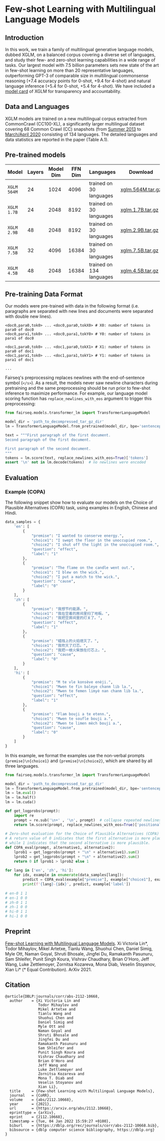 # Few-shot Learning with Multilingual Language Models

## Introduction

In this work, we train a family of multilingual generative language models, dubbed XGLM, on a balanced corpus covering a diverse set of languages, and study their few- and zero-shot learning capabilities in a wide range of tasks. Our largest model with 7.5 billion parameters sets new state of the art in few-shot learning on more than 20 representative languages, outperforming GPT-3 of comparable size in multilingual commonsense reasoning (+7.4 accuracy points for 0-shot, +9.4 for 4-shot) and natural language inference (+5.4 for 0-shot, +5.4 for 4-shot). We have included a [model card](model_card.md) of XGLM for transparency and accountability.

## Data and Languages
XGLM models are trained on a new multilingual corpus extracted from CommonCrawl (CC100-XL), a significantly larger multilingual dataset covering 68 Common Crawl (CC) snapshots (from [Summer 2013](http://commoncrawl.org/2013/11/new-crawl-data-available/) to [March/April 2020](https://commoncrawl.org/2020/04/march-april-2020-crawl-archive-now-available/) consisting of 134 languages. The detailed languages and data statistics are reported in the paper (Table A.1).

## Pre-trained models

Model | Layers | Model Dim | FFN Dim | Languages | Download
---|---|---|---|---|---
`XGLM 564M` | 24 | 1024 | 4096 | trained on 30 languages|  [xglm.564M.tar.gz](https://dl.fbaipublicfiles.com/fairseq/models/xglm/xglm.564M.tar.gz)
`XGLM 1.7B` | 24 | 2048 | 8192 | trained on 30 languages|  [xglm.1.7B.tar.gz](https://dl.fbaipublicfiles.com/fairseq/models/xglm/xglm.1.7B.tar.gz)
`XGLM 2.9B` | 48 | 2048 | 8192 | trained on 30 languages|  [xglm.2.9B.tar.gz](https://dl.fbaipublicfiles.com/fairseq/models/xglm/xglm.2.9B.tar.gz)
`XGLM 7.5B` | 32 | 4096 | 16384 | trained on 30 languages|  [xglm.7.5B.tar.gz](https://dl.fbaipublicfiles.com/fairseq/models/xglm/xglm.7.5B.tar.gz)
`XGLM 4.5B` | 48 | 2048 | 16384 | trained on 134 languages|  [xglm.4.5B.tar.gz](https://dl.fbaipublicfiles.com/fairseq/models/xglm/xglm.4.5B.tar.gz)

## Pre-training Data Format
Our models were pre-trained with data in the following format (i.e. paragraphs are separated with new lines and documents were separated with double new lines).
```
<doc0,para0,tok0> ... <doc0,para0,tokX0> # X0: number of tokens in para0 of doc0
<doc0,para1,tok0> ... <doc0,para1,tokY0> # Y0: number of tokens in para1 of doc0

<doc1,para0,tok0> ... <doc1,para0,tokX1> # X1: number of tokens in para0 of doc1
<doc1,para1,tok0> ... <doc1,para1,tokY1> # Y1: number of tokens in para1 of doc1

...
```
Fairseq's preprocessing replaces newlines with the end-of-sentence symbol (`</s>`). As a result, the models never saw newline characters during pretraining and the same preprocessing should be run prior to few-shot inference to maximize performance. For example, our language model scoring function has `replace_newlines_with_eos` argument to trigger this preprocessing:
```python
from fairseq.models.transformer_lm import TransformerLanguageModel

model_dir = 'path_to_decompressed_tar_gz_dir'
lm = TransformerLanguageModel.from_pretrained(model_dir, bpe='sentencepiece')

text = """First paragraph of the first document.
Second paragraph of the first document.

First paragraph of the second document.
"""
tokens = lm.score(text, replace_newlines_with_eos=True)['tokens']
assert '\n' not in lm.decode(tokens)  # no newlines were encoded
```

## Evaluation

### Example (COPA)

The following snippet show how to evaluate our models on the Choice of Plausible Alternatives (COPA) task, using examples in English, Chinese and Hindi. 

```python
data_samples = {
    'en': [
        {
            "premise": "I wanted to conserve energy.", 
            "choice1": "I swept the floor in the unoccupied room.", 
            "choice2": "I shut off the light in the unoccupied room.",
            "question": "effect",
            "label": "1"
        },
        {
            "premise": "The flame on the candle went out.",
            "choice1": "I blew on the wick.", 
            "choice2": "I put a match to the wick.",
            "question": "cause",
            "label": "0"
        }
    ],
    'zh': [
        {
            "premise": "我想节约能源。", 
            "choice1": "我在空着的房间里扫了地板。", 
            "choice2": "我把空房间里的灯关了。",
            "question": "effect",
            "label": "1"
        },
        {
            "premise": "蜡烛上的火焰熄灭了。",
            "choice1": "我吹灭了灯芯。", 
            "choice2": "我把一根火柴放在灯芯上。",
            "question": "cause",
            "label": "0"
        }
    ],
    'hi': [
        {
            "premise": "M te vle konsève enèji.", 
            "choice1": "Mwen te fin baleye chanm lib la.", 
            "choice2": "Mwen te femen limyè nan chanm lib la.",
            "question": "effect",
            "label": "1"
        },
        {
            "premise": "Flam bouji a te etenn.",
            "choice1": "Mwen te soufle bouji a.", 
            "choice2": "Mwen te limen mèch bouji a.",
            "question": "cause",
            "label": "0"
        }
    ]
}
```
In this example, we format the examples use the non-verbal prompts `{premise}\n{choice1}` and `{premise}\n{choice2}`, which are shared by all three languages. 
```python
from fairseq.models.transformer_lm import TransformerLanguageModel

model_dir = 'path_to_decompressed_tar_gz_dir'
lm = TransformerLanguageModel.from_pretrained(model_dir, bpe='sentencepiece')
lm = lm.eval()
lm = lm.half()
lm = lm.cuda()

def get_logprobs(prompt):
    import re
    prompt = re.sub('\n+' , '\n', prompt)  # collapse repeated newlines, which indicate separate documents
    return lm.score(prompt, replace_newlines_with_eos=True)['positional_scores']
    
# Zero-shot evaluation for the Choice of Plausible Alternatives (COPA) task.
# A return value of 0 indicates that the first alternative is more plausible,
# while 1 indicates that the second alternative is more plausible.
def COPA_eval(prompt, alternative1, alternative2):
    lprob1 = get_logprobs(prompt + "\n" + alternative1).sum()
    lprob2 = get_logprobs(prompt + "\n" + alternative2).sum()
    return 0 if lprob1 > lprob2 else 1
    
for lang in ['en', 'zh', 'hi']:
    for idx, example in enumerate(data_samples[lang]):
        predict = COPA_eval(example["premise"], example["choice1"], example["choice2"])
        print(f'{lang}-{idx}', predict, example['label'])
        
# en-0 1 1
# en-1 0 0
# zh-0 1 1
# zh-1 0 0
# hi-0 1 1
# hi-1 0 0
```

## Preprint
[Few-shot Learning with Multilingual Language Models](https://arxiv.org/abs/2112.10668).
Xi Victoria Lin*, Todor Mihaylov, Mikel Artetxe, Tianlu Wang, Shuohui Chen, Daniel Simig, Myle Ott, Naman Goyal, Shruti Bhosale, Jingfei Du, Ramakanth Pasunuru, Sam Shleifer, Punit Singh Koura, Vishrav Chaudhary, Brian O'Horo, Jeff Wang, Luke Zettlemoyer, Zornitsa Kozareva, Mona Diab, Veselin Stoyanov, Xian Li* (* Equal Contribution).
ArXiv 2021.

## Citation
```
@article{DBLP:journals/corr/abs-2112-10668,
  author    = {Xi Victoria Lin and
               Todor Mihaylov and
               Mikel Artetxe and
               Tianlu Wang and
               Shuohui Chen and
               Daniel Simig and
               Myle Ott and
               Naman Goyal and
               Shruti Bhosale and
               Jingfei Du and
               Ramakanth Pasunuru and
               Sam Shleifer and
               Punit Singh Koura and
               Vishrav Chaudhary and
               Brian O'Horo and
               Jeff Wang and
               Luke Zettlemoyer and
               Zornitsa Kozareva and
               Mona T. Diab and
               Veselin Stoyanov and
               Xian Li},
  title     = {Few-shot Learning with Multilingual Language Models},
  journal   = {CoRR},
  volume    = {abs/2112.10668},
  year      = {2021},
  url       = {https://arxiv.org/abs/2112.10668},
  eprinttype = {arXiv},
  eprint    = {2112.10668},
  timestamp = {Tue, 04 Jan 2022 15:59:27 +0100},
  biburl    = {https://dblp.org/rec/journals/corr/abs-2112-10668.bib},
  bibsource = {dblp computer science bibliography, https://dblp.org}
}
```
